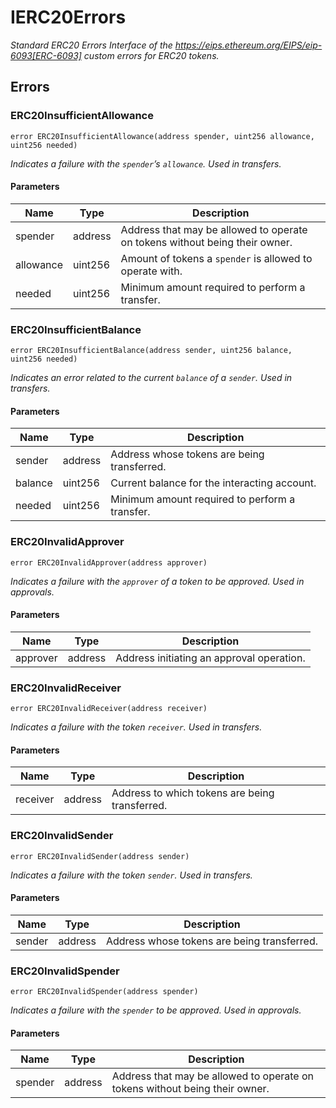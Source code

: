 # IERC20Errors







*Standard ERC20 Errors Interface of the https://eips.ethereum.org/EIPS/eip-6093[ERC-6093] custom errors for ERC20 tokens.*



## Errors

### ERC20InsufficientAllowance

```solidity
error ERC20InsufficientAllowance(address spender, uint256 allowance, uint256 needed)
```



*Indicates a failure with the `spender`’s `allowance`. Used in transfers.*

#### Parameters

| Name | Type | Description |
|---|---|---|
| spender | address | Address that may be allowed to operate on tokens without being their owner. |
| allowance | uint256 | Amount of tokens a `spender` is allowed to operate with. |
| needed | uint256 | Minimum amount required to perform a transfer. |

### ERC20InsufficientBalance

```solidity
error ERC20InsufficientBalance(address sender, uint256 balance, uint256 needed)
```



*Indicates an error related to the current `balance` of a `sender`. Used in transfers.*

#### Parameters

| Name | Type | Description |
|---|---|---|
| sender | address | Address whose tokens are being transferred. |
| balance | uint256 | Current balance for the interacting account. |
| needed | uint256 | Minimum amount required to perform a transfer. |

### ERC20InvalidApprover

```solidity
error ERC20InvalidApprover(address approver)
```



*Indicates a failure with the `approver` of a token to be approved. Used in approvals.*

#### Parameters

| Name | Type | Description |
|---|---|---|
| approver | address | Address initiating an approval operation. |

### ERC20InvalidReceiver

```solidity
error ERC20InvalidReceiver(address receiver)
```



*Indicates a failure with the token `receiver`. Used in transfers.*

#### Parameters

| Name | Type | Description |
|---|---|---|
| receiver | address | Address to which tokens are being transferred. |

### ERC20InvalidSender

```solidity
error ERC20InvalidSender(address sender)
```



*Indicates a failure with the token `sender`. Used in transfers.*

#### Parameters

| Name | Type | Description |
|---|---|---|
| sender | address | Address whose tokens are being transferred. |

### ERC20InvalidSpender

```solidity
error ERC20InvalidSpender(address spender)
```



*Indicates a failure with the `spender` to be approved. Used in approvals.*

#### Parameters

| Name | Type | Description |
|---|---|---|
| spender | address | Address that may be allowed to operate on tokens without being their owner. |


